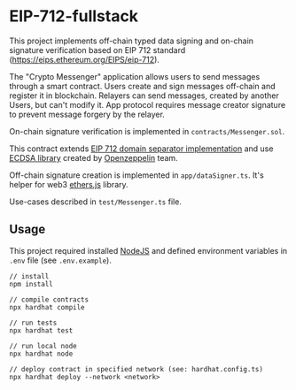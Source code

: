# EIP-712-fullstack

This project implements off-chain typed data signing and on-chain signature verification based on EIP 712 standard (https://eips.ethereum.org/EIPS/eip-712).

The "Crypto Messenger" application allows users to send messages through a smart contract. Users create and sign messages off-chain and register it in blockchain. Relayers can send messages, created by another Users, but can't modify it. App protocol requires message creator signature to prevent message forgery by the relayer.

On-chain signature verification is implemented in `contracts/Messenger.sol`.

This contract extends [EIP 712 domain separator implementation](https://docs.openzeppelin.com/contracts/3.x/api/drafts#EIP712) and use [ECDSA library](https://docs.openzeppelin.com/contracts/3.x/api/cryptography#ECDSA) created by [Openzeppelin](https://docs.openzeppelin.com) team.

Off-chain signature creation is implemented in `app/dataSigner.ts`. It's helper for web3 [ethers.js](https://docs.ethers.io/v5/) library.

Use-cases described in `test/Messenger.ts` file.

## Usage

This project required installed [NodeJS](https://nodejs.org/en/) and defined environment variables in `.env` file (see `.env.example`).

```
// install 
npm install

// compile contracts
npx hardhat compile

// run tests
npx hardhat test

// run local node
npx hardhat node

// deploy contract in specified network (see: hardhat.config.ts)
npx hardhat deploy --network <network>

```
